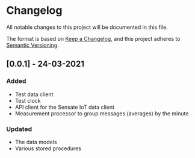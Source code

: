 # Changelog
All notable changes to this project will be documented in this file.

The format is based on [Keep a Changelog](https://keepachangelog.com/en/1.0.0/),
and this project adheres to [Semantic Versioning](https://semver.org/spec/v2.0.0.html).

## [0.0.1] - 24-03-2021
### Added
- Test data client
- Test clock
- API client for the Sensate IoT data client
- Measurement processor to group messages (averages) by the minute

### Updated
- The data models
- Various stored procedures
